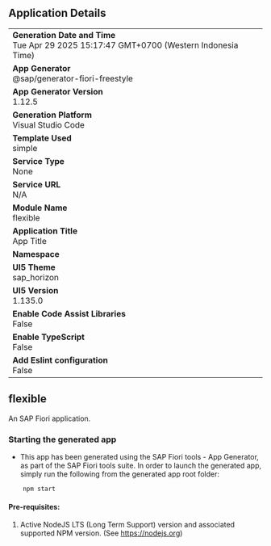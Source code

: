 ## Application Details
|               |
| ------------- |
|**Generation Date and Time**<br>Tue Apr 29 2025 15:17:47 GMT+0700 (Western Indonesia Time)|
|**App Generator**<br>@sap/generator-fiori-freestyle|
|**App Generator Version**<br>1.12.5|
|**Generation Platform**<br>Visual Studio Code|
|**Template Used**<br>simple|
|**Service Type**<br>None|
|**Service URL**<br>N/A
|**Module Name**<br>flexible|
|**Application Title**<br>App Title|
|**Namespace**<br>|
|**UI5 Theme**<br>sap_horizon|
|**UI5 Version**<br>1.135.0|
|**Enable Code Assist Libraries**<br>False|
|**Enable TypeScript**<br>False|
|**Add Eslint configuration**<br>False|

## flexible

An SAP Fiori application.

### Starting the generated app

-   This app has been generated using the SAP Fiori tools - App Generator, as part of the SAP Fiori tools suite.  In order to launch the generated app, simply run the following from the generated app root folder:

```
    npm start
```

#### Pre-requisites:

1. Active NodeJS LTS (Long Term Support) version and associated supported NPM version.  (See https://nodejs.org)


